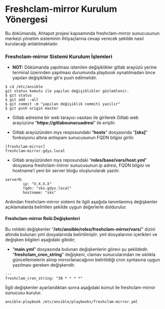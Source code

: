 # Freshclam-mirror Kurulum Yönergesi



Bu dokümanda, Ahtapot projesi kapsamında freshclam-mirror sunucusunun merkezi yönetim sisteminin ihtiyaçlarına cevap verecek şekilde nasıl kurulacağı anlatılmaktadır.

### Freshclam-mirror Sistemi Kurulum İşlemleri

* **NOT:** Dökümanda yapılması istenilen değişiklikler gitlab arayüzü yerine terminal üzerinden yapılması durumunda playbook oynatılmadan önce yapılan değişiklikler git'e push edilmelidir.

```
$ cd /etc/ansible
git status komutu ile yapılan değişiklikler gözlemlenir.
$ git status
$ git add --all
$ git commit -m "yapılan değişiklik commiti yazılır"
$ git push origin master
```

* Gitlab adresine  bir web tarayıcı vasıtası ile girilerek Gitlab web arayüzüne “**https://gitlabsunucuadresi**” ile erişilir. 

* Gitlab arayüzünden mys resposundaki “**hosts**” dosyasında “**[sks]**” fonksiyonu altına antispam sunucusunun FQDN bilgisi girilir.

```
[freshclam-mirror]
freshclam-mirror.gdys.local
``` 

* Gitlab arayüzünden mys reposundaki  “**roles/base/vars/host.yml**” dosyasına freshclam-mirror sunucusunun ip adresi, FQDN bilgisi ve hostname’i yeni bir server bloğu oluşturularak yazılır. 

```
serverN:
        ip: "X.X.X.X"
        fqdn: "sks.gdys.local"
        hostname: "sks"
```

Ardından freshclam-mirror sistemi ile ilgili aşağıda tanımlanmış değişkenler açıklamalarda belirtilen şekilde uygun değerlerle doldurulur.
#### Freshclam-mirror Rolü Değişkenleri
Bu roldeki değişkenler “**/etc/ansible/roles/freshclam-mirror/vars/**” dizini altında bulunan yml dosyalarında belirtilmiştir. yml dosyalarının içerikleri ve değişken bilgileri aşağıdaki gibidir;

-   “**main.yml**” dosyasında bulunan değişkenlerin görevi şu şekildedir. "**freshclam_cron_string**" değişkeni, clamav sunucularından ne sıklıkla güncellemelerin alınıp mirrorlanacağının belirtildiği cron syntaxına uygun yazılması gereken değişkendir.
```
---
freshclam_cron_string: "30 * * * *"

```

İlgili değişkenler ayarlandıktan sonra aşağıdaki komut ile freshclam-mirror sunucusu kurulur.

```
ansible-playbook /etc/ansible/playbooks/freshclam-mirror.yml
```


